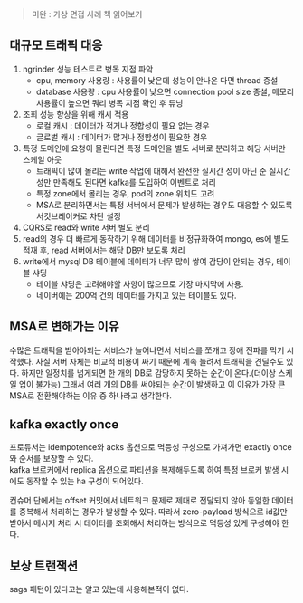 > 미완 : 가상 면접 사례 책 읽어보기 

## 대규모 트래픽 대응
1. ngrinder 성능 테스트로 병목 지점 파악
   * cpu, memory 사용량 : 사용률이 낮은데 성능이 안나온 다면 thread 증설
   * database 사용량 : cpu 사용률이 낮으면 connection pool size 증설, 메모리 사용률이 높으면 쿼리 병목 지점 확인 후 튜닝
2. 조회 성능 향상을 위해 캐시 적용
    * 로컬 캐시 : 데이터가 적거나 정합성이 필요 없는 경우
    * 글로벌 캐시 : 데이터가 많거나 정합성이 필요한 경우
3. 특정 도메인에 요청이 몰린다면 특정 도메인을 별도 서버로 분리하고 해당 서버만 스케일 아웃
   * 트래픽이 많이 몰리는 write 작업에 대해서 완전한 실시간 성이 아닌 준 실시간성만 만족해도 된다면 kafka를 도입하여 이벤트로 처리
   * 특정 zone에서 몰리는 경우, pod의 zone 위치도 고려
   * MSA로 분리하면서는 특정 서버에서 문제가 발생하는 경우도 대응할 수 있도록 서킷브레이커로 차단 설정
4. CQRS로 read와 write 서버 별도 분리
5. read의 경우 더 빠르게 동작하기 위해 데이터를 비정규화하여 mongo, es에 별도 적재 후, read 서버에서는 해당 DB만 보도록 처리
6. write에서 mysql DB 테이블에 데이터가 너무 많이 쌓여 감당이 안되는 경우, 테이블 샤딩
   * 테이블 샤딩은 고려해야할 사항이 많으므로 가장 마지막에 사용.
   * 네이버에는 200억 건의 데이터를 가지고 있는 테이블도 있다.


## MSA로 변해가는 이유
수많은 트래픽을 받아야되는 서비스가 늘어나면서 서비스를 쪼개고 장애 전파를 막기 시작했다. 사실 서버 자체는 비교적 비용이 싸기 때문에 계속 늘려서 트래픽을 견딜수도 있다. 하지만 일정치를 넘게되면 한 개의 DB로 감당하지 못하는 순간이 온다.(더이상 스케일 업이 불가능) 그래서 여러 개의 DB를 써야되는 순간이 발생하고 이 이유가 가장 큰 MSA로 전환해야하는 이유 중 하나라고 생각한다.  


## kafka exactly once
프로듀서는 idempotence와 acks 옵션으로 멱등성 구성으로 가져가면 exactly once와 순서를 보장할 수 있다.  
kafka 브로커에서 replica 옵션으로 파티션을 복제해두도록 하여 특정 브로커 발생 시에도 동작할 수 있는 ha 구성이 되어있다.  

컨슈머 단에서는 offset 커밋에서 네트워크 문제로 제대로 전달되지 않아 동일한 데이터를 중복해서 처리하는 경우가 발생할 수 있다. 따라서 zero-payload 방식으로 id값만 받아서 메시지 처리 시 데이터를 조회해서 처리하는 방식으로 멱등성 있게 구성해야 한다.


## 보상 트랜잭션
saga 패턴이 있다고는 알고 있는데 사용해본적이 없다.

